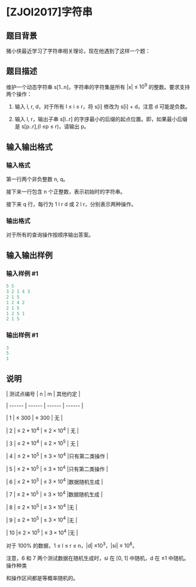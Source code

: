 # [ZJOI2017]字符串

## 题目背景

猪小侠最近学习了字符串相关理论，现在他遇到了这样一个题：

## 题目描述

维护一个动态字符串 s[1..n]，字符串的字符集是所有 |x| ≤ $10^9$ 的整数。要求支持两个操作：

1) 输入 l, r, d，对于所有 l ≤ i ≤ r，将 s[i] 修改为 s[i] + d，注意 d 可能是负数。

2) 输入 l, r，输出子串 s[l..r] 的字ި序最小的后缀的起点位置。即，如果最小后缀是 s[p..r],(l ≤p ≤ r)，请输出 p。

## 输入输出格式

### 输入格式

第一行两个非负整数 n, q。

接下来一行包含 n 个正整数，表示初始时的字符串。

接下来 q 行，每行为 1 l r d 或 2 l r，分别表示两种操作。

### 输出格式

对于所有的查询操作按顺序输出答案。

## 输入输出样例

### 输入样例 #1

```cpp
5 5
3 2 1 4 3
2 1 5
1 2 4 2
2 1 5
1 2 5 1
2 1 5

```
### 输出样例 #1

```cpp
3
5
1
```


## 说明

| 测试点编号 | n | m | 其他约定 |

| ------ | ------ | ------ | ------ |

| 1 | ≤ $300$ | ≤ $300$ | 无 |

| 2 | ≤ $2 * 10^4$ | ≤ $2 × 10^4$ | 无 |

| 3 | ≤ $2 * 10^4$ | ≤ $2 × 10^5$ | 无 |

| 4 | ≤ $2 * 10^5$ | ≤ $3 × 10^4$ |只有第二类操作 |

| 5 | ≤ $2 * 10^5$ | ≤ $3 × 10^4$ |只有第二类操作 |

| 6 | ≤ $2 * 10^5$ | ≤ $3 × 10^4$ |数据随机生成 |

| 7 | ≤ $2 * 10^5$ | ≤ $3 × 10^4$ |数据随机生成 |

| 8 | ≤ $2 × 10^5$ | ≤ $3 × 10^4$ |无 |

| 9 | ≤ $2 × 10^5$ | ≤ $3 × 10^4$ |无 |

| 10 |≤ $2 × 10^5$ | ≤ $3 × 10^4$ |无 |

对于 100% 的数据，1 ≤ l ≤ r ≤ n，|d| ≤$10^3$，|si| ≤ $10^8$。

注意，6 和 7 两个测试数据在随机生成时，si 在 [0, 1] 中随机，d 在 ±1 中随机。操作种类

和操作区间都是等概率随机的。

